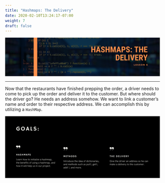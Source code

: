 ```yaml
---
title: "Hashmaps: The Delivery"
date: 2020-02-10T13:24:17-07:00
weight: 7
draft: false
---
```

<!--<link rel="stylesheet" href="../../style.css">-->

![image](../img/mapTitle.png)

<hr>

Now that the restaurants have finished prepping the order, a driver needs to come to pick up the order and deliver it to the customer. But where should the driver go? He needs an address somehow. We want to link a customer’s name and order to their respective address. We can accomplish this by utilizing a `HashMap`.

![image](../img/mapGoals.png)

